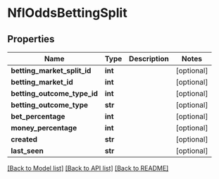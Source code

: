 # NflOddsBettingSplit

## Properties
Name | Type | Description | Notes
------------ | ------------- | ------------- | -------------
**betting_market_split_id** | **int** |  | [optional] 
**betting_market_id** | **int** |  | [optional] 
**betting_outcome_type_id** | **int** |  | [optional] 
**betting_outcome_type** | **str** |  | [optional] 
**bet_percentage** | **int** |  | [optional] 
**money_percentage** | **int** |  | [optional] 
**created** | **str** |  | [optional] 
**last_seen** | **str** |  | [optional] 

[[Back to Model list]](../README.md#documentation-for-models) [[Back to API list]](../README.md#documentation-for-api-endpoints) [[Back to README]](../README.md)

